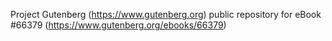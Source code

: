 Project Gutenberg (https://www.gutenberg.org) public repository for
eBook #66379 (https://www.gutenberg.org/ebooks/66379)

